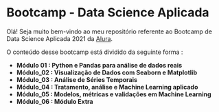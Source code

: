 # Bootcamp - Data Science Aplicada

Olá! Seja muito bem-vindo ao meu repositório referente ao Bootcamp de Data Science Aplicada 2021 da [Alura](https://www.alura.com.br/).

O conteúdo desse bootcamp está dividido da seguinte forma :
- **Módulo 01 : Python e Pandas para análise de dados reais**
- **Módulo_02 : Visualização de Dados com Seaborn e Matplotlib**
- **Módulo_03 : Análise de Séries Temporais**
- **Módulo_04 : Tratamento, análise e Machine Learning aplicado**
- **Módulo_05 : Modelos, métricas e validações em Machine Learning**
- **Módulo_06 : Módulo Extra**
